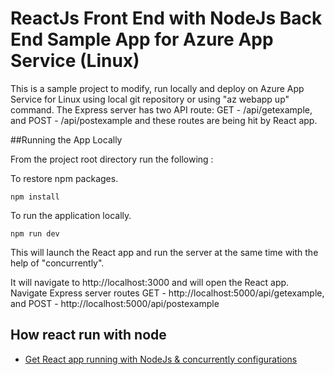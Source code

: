 # ReactJs Front End with NodeJs Back End Sample App for Azure App Service (Linux)
This is a sample project to modify, run locally and deploy on Azure App Service for Linux using local git repository or using "az webapp up" command. The Express server has two API route: GET - /api/getexample, and POST - /api/postexample and these routes are being hit by React app.

##Running the App Locally

From the project root directory run the following :

To restore npm packages.

```console
npm install
```

To run the application locally.

```console
npm run dev
```
This will launch the React app and run the server at the same time with the help of "concurrently".

It will navigate to http://localhost:3000 and will open the React app. 
Navigate Express server routes GET - http://localhost:5000/api/getexample, and POST - http://localhost:5000/api/postexample

## How react run with node 
* [Get React app running with NodeJs & concurrently configurations](https://medium.freecodecamp.org/how-to-make-create-react-app-work-with-a-node-backend-api-7c5c48acb1b0)